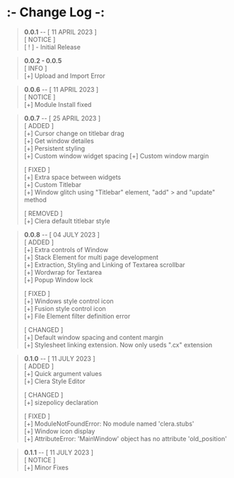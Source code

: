 # **:- Change Log -:**

> **0.0.1** -- [ 11 APRIL 2023 ]  
> [ NOTICE ]  
> [ ! ] - Initial Release

> **0.0.2 - 0.0.5**  
> [ INFO ]  
> [+] Upload and Import Error

> **0.0.6** -- [ 11 APRIL 2023 ]  
> [ NOTICE ]  
> [+] Module Install fixed

> **0.0.7** -- [ 25 APRIL 2023 ]  
> [ ADDED ]  
> [+] Cursor change on titlebar drag  
> [+] Get window detailes  
> [+] Persistent styling  
> [+] Custom window widget spacing
> [+] Custom window margin
>
> [ FIXED ]  
> [+] Extra space between widgets  
> [+] Custom Titlebar  
> [+] Window glitch using "Titlebar" element, "add" > and "update" method
>
> [ REMOVED ]  
> [+] Clera default titlebar style

> **0.0.8** -- [ 04 JULY 2023 ]  
> [ ADDED ]  
> [+] Extra controls of Window  
> [+] Stack Element for multi page development  
> [+] Extraction, Styling and Linking of Textarea scrollbar  
> [+] Wordwrap for Textarea  
> [+] Popup Window lock
>
> [ FIXED ]  
> [+] Windows style control icon  
> [+] Fusion style control icon  
> [+] File Element filter definition error
>
> [ CHANGED ]  
> [+] Default window spacing and content margin  
> [+] Stylesheet linking extension. Now only useds ".cx" extension

> **0.1.0** -- [ 11 JULY 2023 ]  
> [ ADDED ]  
> [+] Quick argument values  
> [+] Clera Style Editor
>
> [ CHANGED ]  
> [+] sizepolicy declaration
>
> [ FIXED ]  
> [+] ModuleNotFoundError: No module named 'clera.stubs'  
> [+] Window icon display  
> [+] AttributeError: 'MainWindow' object has no attribute 'old_position'

> **0.1.1** -- [ 11 JULY 2023 ]  
> [ NOTICE ]  
> [+] Minor Fixes
